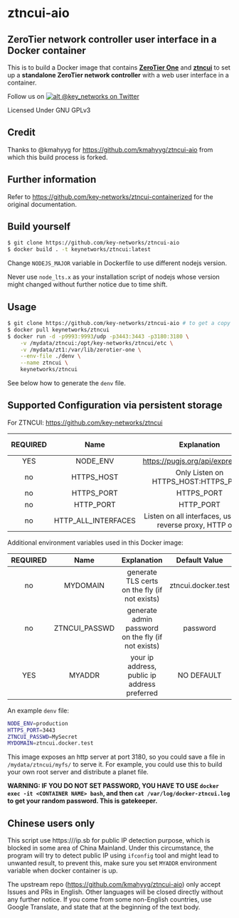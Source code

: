 # ztncui-aio
## ZeroTier network controller user interface in a Docker container

This is to build a Docker image that contains **[ZeroTier One](https://www.zerotier.com/download.shtml)** and **[ztncui](https://key-networks.com/ztncui)** to set up a **standalone ZeroTier network controller** with a web user interface in a container.

Follow us on [![alt @key_networks on Twitter](https://i.imgur.com/wWzX9uB.png)](https://twitter.com/key_networks)

Licensed Under GNU GPLv3

## Credit
Thanks to @kmahyyg for https://github.com/kmahyyg/ztncui-aio from which this build process is forked.

## Further information
Refer to https://github.com/key-networks/ztncui-containerized for the original documentation.

## Build yourself

```bash
$ git clone https://github.com/key-networks/ztncui-aio
$ docker build . -t keynetworks/ztncui:latest
```

Change `NODEJS_MAJOR` variable in Dockerfile to use different nodejs version.

Never use `node_lts.x` as your installation script of nodejs whose version might changed without further notice due to time shift.

## Usage

```bash
$ git clone https://github.com/key-networks/ztncui-aio # to get a copy of denv file, otherwise make your own
$ docker pull keynetworks/ztncui
$ docker run -d -p9993:9993/udp -p3443:3443 -p3180:3180 \
    -v /mydata/ztncui:/opt/key-networks/ztncui/etc \
    -v /mydata/zt1:/var/lib/zerotier-one \
    --env-file ./denv \
    --name ztncui \
    keynetworks/ztncui
```

See below how to generate the `denv` file.

## Supported Configuration via persistent storage

For ZTNCUI: https://github.com/key-networks/ztncui

| REQUIRED | Name | Explanation | Default Value |
|:--------:|:--------:|:--------:|:--------:|
| YES | NODE_ENV | https://pugjs.org/api/express.html | production |
| no | HTTPS_HOST | Only Listen on HTTPS_HOST:HTTPS_PORT | NO DEFAULT |
| no | HTTPS_PORT | HTTPS_PORT | 3443 |
| no | HTTP_PORT | HTTP_PORT | 3000 |
| no | HTTP_ALL_INTERFACES | Listen on all interfaces, useful for reverse proxy, HTTP only | NO DEFAULT |

Additional environment variables used in this Docker image:

| REQUIRED | Name | Explanation | Default Value |
|:--------:|:--------:|:--------:|:--------:|
| no | MYDOMAIN | generate TLS certs on the fly (if not exists) | ztncui.docker.test |
| no | ZTNCUI_PASSWD | generate admin password on the fly (if not exists) | password |
| YES | MYADDR | your ip address, public ip address preferred | NO DEFAULT |

An example `denv` file:
```bash
NODE_ENV=production
HTTPS_PORT=3443
ZTNCUI_PASSWD=MySecret
MYDOMAIN=ztncui.docker.test
```

This image exposes an http server at port 3180, so you could save a file in `/mydata/ztncui/myfs/` to serve it. For example, you could use this to build your own root server and distribute a planet file.

**WARNING: IF YOU DO NOT SET PASSWORD, YOU HAVE TO USE `docker exec -it <CONTAINER NAME> bash`, and then `cat /var/log/docker-ztncui.log` to get your random password. This is gatekeeper.**

## Chinese users only

This script use https:///ip.sb for public IP detection purpose, which is blocked in some area of China Mainland. Under this circumstance, the program will try to detect public IP using `ifconfig` tool and might lead to unwanted result, to prevent this, make sure you set `MYADDR` environment variable when docker container is up.

The upstream repo (https://github.com/kmahyyg/ztncui-aio) only accept Issues and PRs in English. Other languages will be closed directly without any further notice. If you come from some non-English countries, use Google Translate, and state that at the beginning of the text body.

